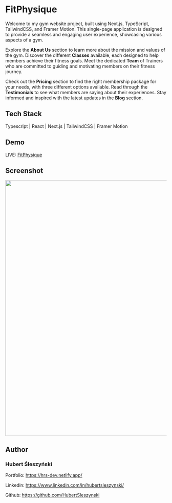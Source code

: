 # FitPhysique

Welcome to my gym website project, built using Next.js, TypeScript, TailwindCSS, and Framer Motion. This single-page application is designed to provide a seamless and engaging user experience, showcasing various aspects of a gym.

Explore the <b>About Us</b> section to learn more about the mission and values of the gym. Discover the different <b>Classes</b> available, each designed to help members achieve their fitness goals. Meet the dedicated <b>Team</b> of Trainers who are committed to guiding and motivating members on their fitness journey.

Check out the <b>Pricing</b> section to find the right membership package for your needs, with three different options available. Read through the <b>Testimonials</b> to see what members are saying about their experiences. Stay informed and inspired with the latest updates in the <b>Blog</b> section.

## Tech Stack

Typescript | React | Next.js | TailwindCSS | Framer Motion

## Demo

LIVE: [FitPhysique](https://hrs-fitphysique.netlify.app/)

## Screenshot

<img src="/src/assets/img/hrs-fitphysique.netlify.app_full.png" width="800">

## Author

### Hubert Śleszyński

Portfolio: https://hrs-dev.netlify.app/

Linkedin: https://www.linkedin.com/in/hubertsleszynski/

Github: https://github.com/HubertSleszynski
